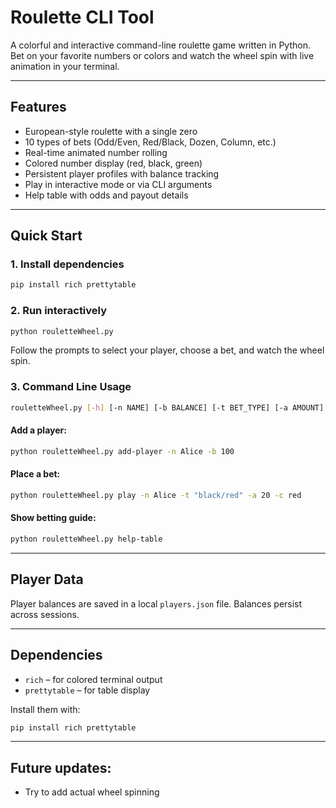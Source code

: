 # Roulette CLI Tool

A colorful and interactive command-line roulette game written in Python. Bet on your favorite numbers or colors and watch the wheel spin with live animation in your terminal.

---

## Features

- European-style roulette with a single zero
- 10 types of bets (Odd/Even, Red/Black, Dozen, Column, etc.)
- Real-time animated number rolling  
- Colored number display (red, black, green)
- Persistent player profiles with balance tracking
- Play in interactive mode or via CLI arguments
- Help table with odds and payout details

---

## Quick Start

### 1. Install dependencies

```bash
pip install rich prettytable
```

### 2. Run interactively

```bash
python rouletteWheel.py
```

Follow the prompts to select your player, choose a bet, and watch the wheel spin.

### 3. Command Line Usage

```bash
rouletteWheel.py [-h] [-n NAME] [-b BALANCE] [-t BET_TYPE] [-a AMOUNT] [-c CHOICE] [{add-player,play,help-table}]
```

#### Add a player: 

```bash
python rouletteWheel.py add-player -n Alice -b 100
```

#### Place a bet: 

```bash
python rouletteWheel.py play -n Alice -t "black/red" -a 20 -c red
```

#### Show betting guide: 

```bash
python rouletteWheel.py help-table
```

---

## Player Data

Player balances are saved in a local `players.json` file. Balances persist across sessions.

---

## Dependencies

- `rich` – for colored terminal output
- `prettytable` – for table display

Install them with:

```bash
pip install rich prettytable
```

---

## Future updates: 

- Try to add actual wheel spinning
  